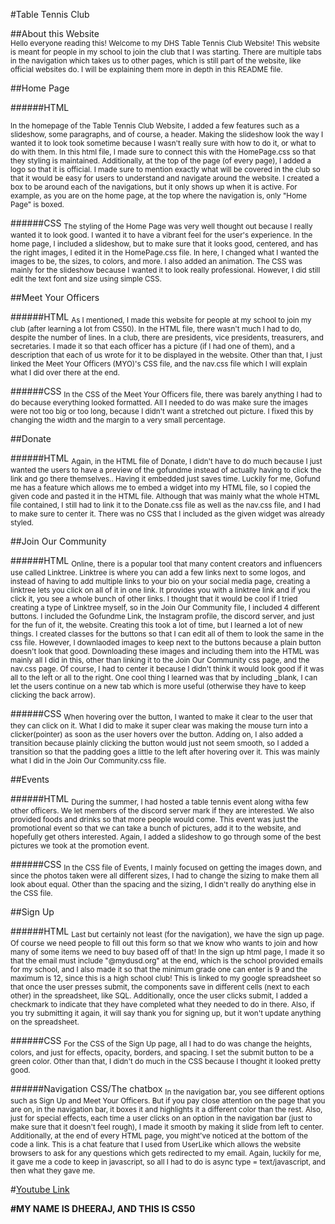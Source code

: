 #Table Tennis Club

##About this Website
<br>
<sub>Hello everyone reading this! Welcome to my DHS Table Tennis Club Website! This website is meant for people in my school to join the club that I was starting. There are multiple tabs in the navigation which takes us to other pages, which is still part of the website, like official websites do. I will be explaining them more in depth in this README file.</sub>

##Home Page

######HTML

<sub>In the homepage of the Table Tennis Club Website, I added a few features such as a slideshow, some paragraphs, and of course, a header. Making the slideshow look the way I wanted it to look took sometime because I wasn't really sure with how to do it, or what to do with them. In this html file, I made sure to connect this with the HomePage.css so that they styling is maintained. Additionally, at the top of the page (of every page), I added a logo so that it is official. I made sure to mention exactly what will be covered in the club so that it would be easy for users to understand and navigate around the website. I created a box to be around each of the navigations, but it only shows up when it is active. For example, as you are on the home page, at the top where the navigation is, only "Home Page" is boxed. </sub>

######CSS
<sub>The styling of the Home Page was very well thought out because I really wanted it to look good. I wanted it to have a vibrant feel for the user's experience. In the home page, I included a slideshow, but to make sure that it looks good, centered, and has the right images, I edited it in the HomePage.css file. In here, I changed what I wanted the images to be, the sizes, to colors, and more. I also added an animation. The CSS was mainly for the slideshow because I wanted it to look really professional. However, I did still edit the text font and size using simple CSS.</sub>

##Meet Your Officers

######HTML
<sub>As I mentioned, I made this website for people at my school to join my club (after learning a lot from CS50). In the HTML file, there wasn't much I had to do, despite the number of lines. In a club, there are presidents, vice presidents, treasurers, and secretaries. I made it so that each officer has a picture (if I had one of them), and a description that each of us wrote for it to be displayed in the website. Other than that, I just linked the Meet Your Officers (MYO)'s CSS file, and the nav.css file which I will explain what I did over there at the end.</sub>

######CSS
<sub>In the CSS of the Meet Your Officers file, there was barely anything I had to do because everything looked formatted. All I needed to do was make sure the images were not too big or too long, because I didn't want a stretched out picture. I fixed this by changing the width and the margin to a very small percentage.</sub>

##Donate

######HTML
<sub>Again, in the HTML file of Donate, I didn't have to do much because I just wanted the users to have a preview of the gofundme instead of actually having to click the link and go there themselves.. Having it embedded just saves time. Luckily for me, Gofund me has a feature which allows me to embed a widget into my HTML file, so I copied the given code and pasted it in the HTML file. Although that was mainly what the whole HTML file contained, I still had to link it to the Donate.css file as well as the nav.css file, and I had to make sure to center it. There was no CSS that I included as the given widget was already styled.</sub>

##Join Our Community

######HTML
<sub>Online, there is a popular tool that many content creators and influencers use called Linktree. Linktree is where you can add a few links next to some logos, and instead of having to add multiple links to your bio on your social media page, creating a linktree lets you click on all of it in one link. It provides you with a linktree link and if you click it, you see a whole bunch of other links. I thought that it would be cool if I tried creating a type of Linktree myself, so in the Join Our Community file, I included 4 different buttons. I included the Gofundme Link, the Instagram profile, the discord server, and just for the fun of it, the website. Creating this took a lot of time, but I learned a lot of new things. I created classes for the buttons so that I can edit all of them to look the same in the css file. However, I downlaoded images to keep next to the buttons because a plain button doesn't look that good. Downloading these images and including them into the HTML was mainly all I did in this, other than linking it to the Join Our Community css page, and the nav.css page. Of course, I had to center it because I didn't think it would look good if it was all to the left or all to the right. One cool thing I learned was that by including _blank, I can let the users continue on a new tab which is more useful (otherwise they have to keep clicking the back arrow). </sub>

######CSS
<sub> When hovering over the button, I wanted to make it clear to the user that they can click on it. What I did to make it super clear was making the mouse turn into a clicker(pointer) as soon as the user hovers over the button. Adding on, I also added a transition because plainly clicking the button would just not seem smooth, so I added a transition so that the padding goes a little to the left after hovering over it. This was mainly what I did in the Join Our Community.css file. </sub>

##Events

######HTML
<sub> During the summer, I had hosted a table tennis event along witha few other officers. We let members of the discord server mark if they are interested. We also provided foods and drinks so that more people would come. This event was just the promotional event so that we can take a bunch of pictures, add it to the website, and hopefully get others interested. Again, I added a slideshow to go through some of the best pictures we took at the promotion event.</sub> 

######CSS
<sub> In the CSS file of Events, I mainly focused on getting the images down, and since the photos taken were all different sizes, I had to change the sizing to make them all look about equal. Other than the spacing and the sizing, I didn't really do anything else in the CSS file. </sub>

##Sign Up

######HTML
<sub> Last but certainly not least (for the navigation), we have the sign up page. Of course we need people to fill out this form so that we know who wants to join and how many of some items we need to buy based off of that! In the sign up html page, I made it so that the email must include "@mydusd.org" at the end, which is the school provided emails for my school, and I also made it so that the minimum grade one can enter is 9 and the maximum is 12, since this is a high school club! This is linked to my google spreadsheet so that once the user presses submit, the components save in different cells (next to each other) in the spreadsheet, like SQL. Additionally, once the user clicks submit, I added a checkmark to indicate that they have completed what they needed to do in there. Also, if you try submitting it again, it will say thank you for signing up, but it won't update anything on the spreadsheet. </sub>

######CSS
<sub> For the CSS of the Sign Up page, all I had to do was change the heights, colors, and just for effects, opacity, borders, and spacing. I set the submit button to be a green color. Other than that, I didn't do much in the CSS because I thought it looked pretty good. </sub>


######Navigation CSS/The chatbox
<sub> In the navigation bar, you see different options such as Sign Up and Meet Your Officers. But if you pay close attention on the page that you are on, in the navigation bar, it boxes it and highlights it a different color than the rest. Also, just for special effects, each time a user clicks on an option in the navigation bar (just to make sure that it doesn't feel rough), I made it smooth by making it slide from left to center. Additionally, at the end of every HTML page, you might've noticed at the bottom of the code a link. This is a chat feature that I used from UserLike which allows the website browsers to ask for any questions which gets redirected to my email. Again, luckily for me, it gave me a code to keep in javascript, so all I had to do is async type = text/javascript, and then what they gave me. </sub>

#[Youtube Link](https://www.youtube.com/watch?v=Es05NA2sHJM)

<strong>#MY NAME IS DHEERAJ, AND THIS IS CS50</strong>





